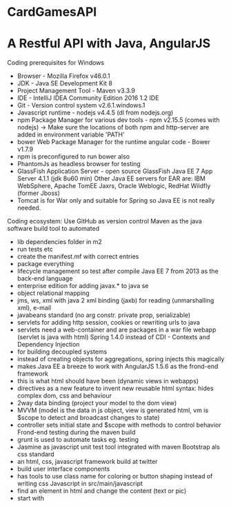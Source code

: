 # CardGamesAPI
#
# A Restful API with Java, AngularJS

Coding prerequisites for Windows
- Browser - Mozilla Firefox v46.0.1
- JDK - Java SE Development Kit 8
- Project Management Tool - Maven v3.3.9
- IDE - IntelliJ IDEA Community Edition 2016 1.2 IDE
- Git - Version control system v2.6.1.windows.1
- Javascript runtime - nodejs v4.4.5 (dl from nodejs.org)
- npm Package Manager for various dev tools - npm v2.15.5 (comes with nodejs)
-> Make sure the locations of both npm and http-server are added in environment variable 'PATH' 
- bower Web Package Manager for the runtime angular code - Bower v1.7.9
- npm is preconfigured to run bower also
- PhantomJs as headless browser for testing
- GlassFish Application Server - open source GlassFish Java EE 7 App Server 4.1.1 (jdk 8u60 min)
Other Java EE servers for EAR are: IBM WebSphere, Apache TomEE Jaxrs, Oracle Weblogic, RedHat Wildfly (former Jboss)
- Tomcat is for War only and suitable for Spring so Java EE is not really needed.

Coding ecosystem:
Use GitHub as version control
Maven as the java software build tool to automated
 - lib dependencies folder in m2
 - run tests etc
 - create the manifest.mf with correct entries
 - package everything
 - lifecycle management so test after compile
Java EE 7 from 2013 as the back-end language
 - enterprise edition for adding javax.* to java se
 - object relational mapping
 - jms, ws, xml with java 2 xml binding (jaxb) for reading (unmarshalling xml), e-mail
 - javabeans standard (no arg constr. private prop, serializable)
 - servlets for adding http session, cookies or rewriting urls to java
 - servlets need a web-container and are packages in a war file webapp (servlet is java with html)
Spring 1.4.0 instead of CDI - Contexts and Dependency Injection
 - for building decoupled systems
 - instead of creating objects for aggregations, spring injects this magically
 - makes Java EE a breeze to work with
AngularJS 1.5.6 as the frond-end framework
 - this is what html should have been (dynamic views in webapps)
 - directives as a new feature to invent new reusable html syntax: hides complex dom, css and behaviour
 - 2way data binding (project your model to the dom view)
 - MVVM (model is the data in js object, view is generated html, vm is $scope to detect and broadcast changes to state)
 - controller sets initial state and $scope with methods to control behavior
Frond-end testing during the maven build
- grunt is used to automate tasks eg. testing
- Jasmine as javascript unit test tool integrated with maven
Bootstrap als css standard
 - an html, css, javascript framework build at twitter
 - build user interface components
 - has tools to use class name for coloring or button shaping instead of writing css
Javascript in src/main/javascript
 - find an element in html and change the content (text or pic)
 - start with <script>
